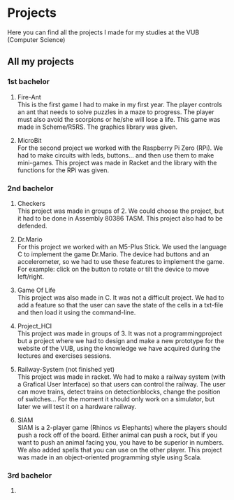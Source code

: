 # Projects
Here you can find all the projects I made for my studies at the VUB (Computer Science)

## All my projects
### 1st bachelor
1. Fire-Ant  
This is the first game I had to make in my first year. The player controls an ant that needs to solve puzzles in a maze to progress. The player must also avoid the scorpions or he/she will lose a life. This game was made in Scheme/R5RS. The graphics library was given.

2. MicroBit  
For the second project we worked with the Raspberry Pi Zero (RPi). We had to make circuits with leds, buttons... and then use them to make mini-games. This project was made in Racket and the library with the functions for the RPi was given.

### 2nd bachelor
1. Checkers    
This project was made in groups of 2. We could choose the project, but it had to be done in Assembly 80386 TASM. This project also had to be defended.

2. Dr.Mario  
For this project we worked with an M5-Plus Stick. We used the language C to implement the game Dr.Mario. The device had buttons and an accelerometer, so we had to use these features to implement the game. For example: click on the button to rotate or tilt the device to move left/right.

3. Game Of Life  
This project was also made in C. It was not a difficult project. We had to add a feature so that the user can save the state of the cells in a txt-file and then load it using the command-line.

4. Project_HCI  
This project was made in groups of 3. It was not a programmingproject but a project where we had to design and make a new prototype for the website of the VUB, using the knowledge we have acquired during the lectures and exercises sessions.

5. Railway-System (not finished yet)  
This project was made in racket. We had to make a railway system (with a Grafical User Interface) so that users can control the railway. The user can move trains, detect trains on detectionblocks, change the position of switches... For the moment it should only work on a simulator, but later we will test it on a hardware railway.

6. SIAM  
SIAM is a 2-player game (Rhinos vs Elephants) where the players should push a rock off of the board. Either animal can push a rock, but if you want to push an animal facing you, you have to be superior in numbers. We also added spells that you can use on the other player. This project was made in an object-oriented programming style using Scala.

### 3rd bachelor
1. 
